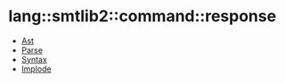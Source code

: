 # lang::smtlib2::command::response


   * [Ast](../../../../../Library/lang/smtlib2/command/response/Ast.md)
   * [Parse](../../../../../Library/lang/smtlib2/command/response/Parse.md)
   * [Syntax](../../../../../Library/lang/smtlib2/command/response/Syntax.md)
   * [Implode](../../../../../Library/lang/smtlib2/command/response/Implode.md)